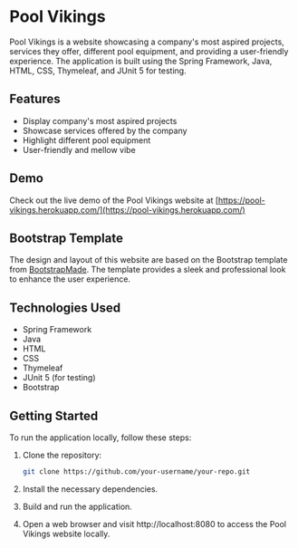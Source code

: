 # Pool Vikings

Pool Vikings is a website showcasing a company's most aspired projects, services they offer, different pool equipment, and providing a user-friendly experience. The application is built using the Spring Framework, Java, HTML, CSS, Thymeleaf, and JUnit 5 for testing.

## Features

- Display company's most aspired projects
- Showcase services offered by the company
- Highlight different pool equipment
- User-friendly and mellow vibe

## Demo

Check out the live demo of the Pool Vikings website at [https://pool-vikings.herokuapp.com/](https://pool-vikings.herokuapp.com/)

## Bootstrap Template

The design and layout of this website are based on the Bootstrap template from [BootstrapMade](https://bootstrapmade.com/). The template provides a sleek and professional look to enhance the user experience.

## Technologies Used

- Spring Framework
- Java
- HTML
- CSS
- Thymeleaf
- JUnit 5 (for testing)
- Bootstrap

## Getting Started

To run the application locally, follow these steps:

1. Clone the repository:

   ```bash
   git clone https://github.com/your-username/your-repo.git
   
2. Install the necessary dependencies.

3. Build and run the application.

4. Open a web browser and visit http://localhost:8080 to access the Pool Vikings website locally.
